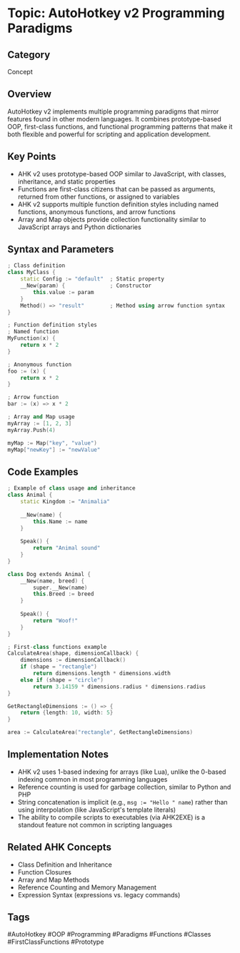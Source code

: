 # Topic: AutoHotkey v2 Programming Paradigms

## Category
Concept

## Overview
AutoHotkey v2 implements multiple programming paradigms that mirror features found in other modern languages. It combines prototype-based OOP, first-class functions, and functional programming patterns that make it both flexible and powerful for scripting and application development.

## Key Points
- AHK v2 uses prototype-based OOP similar to JavaScript, with classes, inheritance, and static properties
- Functions are first-class citizens that can be passed as arguments, returned from other functions, or assigned to variables
- AHK v2 supports multiple function definition styles including named functions, anonymous functions, and arrow functions
- Array and Map objects provide collection functionality similar to JavaScript arrays and Python dictionaries

## Syntax and Parameters

```cpp
; Class definition
class MyClass {
    static Config := "default"  ; Static property
    __New(param) {              ; Constructor
        this.value := param
    }
    Method() => "result"        ; Method using arrow function syntax
}

; Function definition styles
; Named function
MyFunction(x) {
    return x * 2
}

; Anonymous function
foo := (x) {
    return x * 2
}

; Arrow function
bar := (x) => x * 2

; Array and Map usage
myArray := [1, 2, 3]
myArray.Push(4)

myMap := Map("key", "value")
myMap["newKey"] := "newValue"
```

## Code Examples

```cpp
; Example of class usage and inheritance
class Animal {
    static Kingdom := "Animalia"
    
    __New(name) {
        this.Name := name
    }
    
    Speak() {
        return "Animal sound"
    }
}

class Dog extends Animal {
    __New(name, breed) {
        super.__New(name)
        this.Breed := breed
    }
    
    Speak() {
        return "Woof!"
    }
}

; First-class functions example
CalculateArea(shape, dimensionCallback) {
    dimensions := dimensionCallback()
    if (shape = "rectangle")
        return dimensions.length * dimensions.width
    else if (shape = "circle")
        return 3.14159 * dimensions.radius * dimensions.radius
}

GetRectangleDimensions := () => {
    return {length: 10, width: 5}
}

area := CalculateArea("rectangle", GetRectangleDimensions)
```

## Implementation Notes
- AHK v2 uses 1-based indexing for arrays (like Lua), unlike the 0-based indexing common in most programming languages
- Reference counting is used for garbage collection, similar to Python and PHP
- String concatenation is implicit (e.g., `msg := "Hello " name`) rather than using interpolation (like JavaScript's template literals)
- The ability to compile scripts to executables (via AHK2EXE) is a standout feature not common in scripting languages

## Related AHK Concepts
- Class Definition and Inheritance
- Function Closures
- Array and Map Methods
- Reference Counting and Memory Management
- Expression Syntax (expressions vs. legacy commands)

## Tags
#AutoHotkey #OOP #Programming #Paradigms #Functions #Classes #FirstClassFunctions #Prototype
